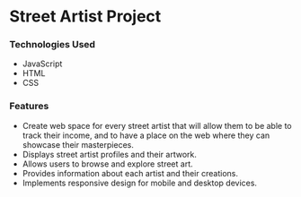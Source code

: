 # Street Artist Project

### Technologies Used

- JavaScript
- HTML
- CSS

### Features

- Create web space for every street artist that will allow them to be able to track their
  income, and to have a place on the web where they can showcase their masterpieces.
- Displays street artist profiles and their artwork.
- Allows users to browse and explore street art.
- Provides information about each artist and their creations.
- Implements responsive design for mobile and desktop devices.
